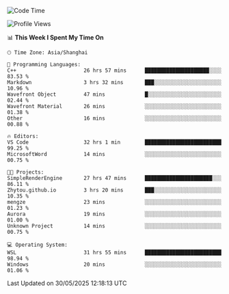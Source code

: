 <!--START_SECTION:waka-->
![Code Time](http://img.shields.io/badge/Code%20Time-2%2C943%20hrs%2019%20mins-blue)

![Profile Views](http://img.shields.io/badge/Profile%20Views-0-blue)

📊 **This Week I Spent My Time On** 

```text
🕑︎ Time Zone: Asia/Shanghai

💬 Programming Languages: 
C++                      26 hrs 57 mins      █████████████████████░░░░   83.53 % 
Markdown                 3 hrs 32 mins       ███░░░░░░░░░░░░░░░░░░░░░░   10.96 % 
Wavefront Object         47 mins             █░░░░░░░░░░░░░░░░░░░░░░░░   02.44 % 
Wavefront Material       26 mins             ░░░░░░░░░░░░░░░░░░░░░░░░░   01.38 % 
Other                    16 mins             ░░░░░░░░░░░░░░░░░░░░░░░░░   00.88 % 

🔥 Editors: 
VS Code                  32 hrs 1 min        █████████████████████████   99.25 % 
MicrosoftWord            14 mins             ░░░░░░░░░░░░░░░░░░░░░░░░░   00.75 % 

🐱‍💻 Projects: 
SimpleRenderEngine       27 hrs 47 mins      ██████████████████████░░░   86.11 % 
Zhytou.github.io         3 hrs 20 mins       ███░░░░░░░░░░░░░░░░░░░░░░   10.35 % 
mengze                   23 mins             ░░░░░░░░░░░░░░░░░░░░░░░░░   01.23 % 
Aurora                   19 mins             ░░░░░░░░░░░░░░░░░░░░░░░░░   01.00 % 
Unknown Project          14 mins             ░░░░░░░░░░░░░░░░░░░░░░░░░   00.75 % 

💻 Operating System: 
WSL                      31 hrs 55 mins      █████████████████████████   98.94 % 
Windows                  20 mins             ░░░░░░░░░░░░░░░░░░░░░░░░░   01.06 % 
```


 Last Updated on 30/05/2025 12:18:13 UTC
<!--END_SECTION:waka-->